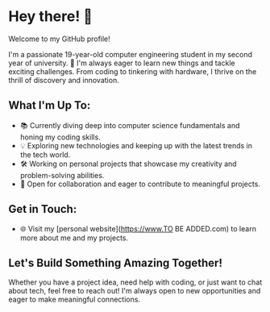 # Hey there! 👋

Welcome to my GitHub profile!

I'm a passionate 19-year-old computer engineering student in my second year of university. 🚀 I'm always eager to learn new things and tackle exciting challenges. From coding to tinkering with hardware, I thrive on the thrill of discovery and innovation.

## What I'm Up To:
- 📚 Currently diving deep into computer science fundamentals and honing my coding skills.
- 💡 Exploring new technologies and keeping up with the latest trends in the tech world.
- 🛠️ Working on personal projects that showcase my creativity and problem-solving abilities.
- 🤝 Open for collaboration and eager to contribute to meaningful projects.

## Get in Touch:
- 🌐 Visit my [personal website](https://www.TO BE ADDED.com) to learn more about me and my projects.

## Let's Build Something Amazing Together!
Whether you have a project idea, need help with coding, or just want to chat about tech, feel free to reach out! I'm always open to new opportunities and eager to make meaningful connections.

